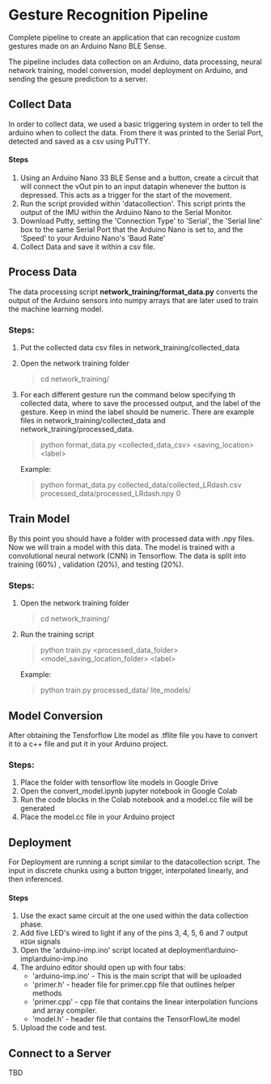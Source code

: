 # Gesture Recognition Pipeline

Complete pipeline to create an application that can recognize custom gestures made on an Arduino Nano BLE Sense. 

The pipeline includes data collection on an Arduino, data processing, neural network training, model conversion, model deployment on Arduino, and sending the gesure prediction to a server. 

## Collect Data

In order to collect data, we used a basic triggering system in order to tell the arduino when to
collect the data. From there it was printed to the Serial Port, detected and saved as a csv using PuTTY.

#### Steps
1. Using an Arduino Nano 33 BLE Sense and a button, create a circuit that will connect the vOut pin
to an input datapin whenever the button is depressed. This acts as a trigger for the start of the movement.
2. Run the script provided within 'datacollection'. This script prints the output of the IMU within the
Arduino Nano to the Serial Monitor.
3. Download Putty, setting the 'Connection Type' to 'Serial', the 'Serial line' box to the same 
Serial Port that the Arduino Nano is set to, and the 'Speed' to your Arduino Nano's 'Baud Rate'
4.  Collect Data and save it within a csv file.

## Process Data
The data processing script <b>network_training/format_data.py</b> converts the output of the Arduino sensors into numpy arrays that are later used to train the machine learning model.

### Steps:
1. Put the collected data csv files in network_training/collected_data
2. Open the network training folder
	>cd network_training/
3. For each different gesture run the command below specifying th collected data, where to save the processed output, and  the label of the gesture. Keep in mind the label should be numeric. There are example files in network_training/collected_data and network_training/processed_data.
	>python format_data.py <collected_data_csv> <saving_location> \<label>
	
	Example:
	>python format_data.py collected_data/collected_LRdash.csv processed_data/processed_LRdash.npy 0


## Train Model
By this point you should have a folder with processed data with .npy files. Now we will train a model with this data. The model is trained with a convolutional neural network (CNN) in Tensorflow. The data is split into training (60%) , validation (20%), and testing (20%). 
 
### Steps:
1. Open the network training folder
	>cd network_training/
2. Run the training script
    >python train.py <processed_data_folder> <model_saving_location_folder> \<label>
    
	Example:
	>python train.py processed_data/ lite_models/

## Model Conversion
After obtaining the Tensforflow Lite model as .tflite file you have to convert it to a c++ file and put it in your Arduino project.

### Steps:
1. Place the folder with tensorflow lite models in Google Drive
2. Open the convert_model.ipynb jupyter notebook in Google Colab
3. Run the code blocks in the Colab notebook and a model.cc file will be generated
4. Place the model.cc file in your Arduino project

## Deployment

For Deployment are running a script similar to the datacollection script. The input in discrete chunks
using a button trigger, interpolated linearly, and then inferenced.

#### Steps
1. Use the exact same circuit at the one used within the data collection phase.
2. Add five LED's wired to light if any of the pins 3, 4, 5, 6 and 7 output `HIGH` signals
3. Open the 'arduino-imp.ino' script located at deployment\arduino-imp\arduino-imp.ino
4. The arduino editor should open up with four tabs:
    - 'arduino-imp.ino' - This is the main script that will be uploaded
    - 'primer.h' - header file for primer.cpp file that outlines helper methods
    - 'primer.cpp' - cpp file that contains the linear interpolation funcions and array compiler.
    - 'model.h' - header file that contains the TensorFlowLite model
5. Upload the code and test.

## Connect to a Server

TBD
